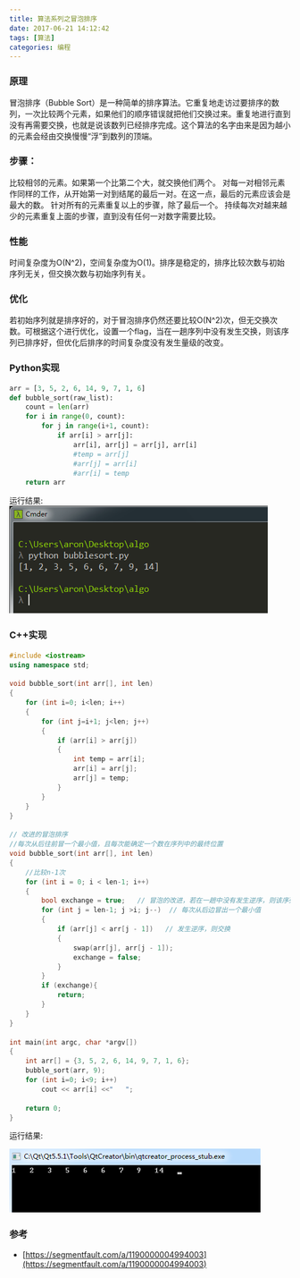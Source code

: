 ```yaml
---
title: 算法系列之冒泡排序
date: 2017-06-21 14:12:42
tags: [算法]
categories: 编程
---
```

### 原理
冒泡排序（Bubble Sort）是一种简单的排序算法。它重复地走访过要排序的数列，一次比较两个元素，如果他们的顺序错误就把他们交换过来。重复地进行直到没有再需要交换，也就是说该数列已经排序完成。这个算法的名字由来是因为越小的元素会经由交换慢慢“浮”到数列的顶端。

### 步骤：
比较相邻的元素。如果第一个比第二个大，就交换他们两个。
对每一对相邻元素作同样的工作，从开始第一对到结尾的最后一对。在这一点，最后的元素应该会是最大的数。
针对所有的元素重复以上的步骤，除了最后一个。
持续每次对越来越少的元素重复上面的步骤，直到没有任何一对数字需要比较。

### 性能
时间复杂度为O(N^2)，空间复杂度为O(1)。排序是稳定的，排序比较次数与初始序列无关，但交换次数与初始序列有关。

### 优化
若初始序列就是排序好的，对于冒泡排序仍然还要比较O(N^2)次，但无交换次数。可根据这个进行优化，设置一个flag，当在一趟序列中没有发生交换，则该序列已排序好，但优化后排序的时间复杂度没有发生量级的改变。

### Python实现
```python
arr = [3, 5, 2, 6, 14, 9, 7, 1, 6]
def bubble_sort(raw_list):
    count = len(arr)
    for i in range(0, count):
        for j in range(i+1, count):
            if arr[i] > arr[j]:
                arr[i], arr[j] = arr[j], arr[i]
                #temp = arr[j]
                #arr[j] = arr[i]
                #arr[i] = temp
    return arr
```

运行结果:
![](algo-bubblesort-2017-06-21/2.png)

### C++实现
```cpp
#include <iostream>
using namespace std;

void bubble_sort(int arr[], int len)
{
    for (int i=0; i<len; i++)
    {
        for (int j=i+1; j<len; j++)
        {
            if (arr[i] > arr[j])
            {
                int temp = arr[i];
                arr[i] = arr[j];
                arr[j] = temp;
            }
        }
    }
}

// 改进的冒泡排序
//每次从后往前冒一个最小值，且每次能确定一个数在序列中的最终位置
void bubble_sort(int arr[], int len)
{
    //比较n-1次
    for (int i = 0; i < len-1; i++)
    {         
        bool exchange = true;   // 冒泡的改进，若在一趟中没有发生逆序，则该序列已有序
        for (int j = len-1; j >i; j--)  // 每次从后边冒出一个最小值
        {    
            if (arr[j] < arr[j - 1])   // 发生逆序，则交换
            {   
                swap(arr[j], arr[j - 1]);
                exchange = false;
            }
        }
        if (exchange){
            return;
        }
    }
}

int main(int argc, char *argv[])
{
    int arr[] = {3, 5, 2, 6, 14, 9, 7, 1, 6};
    bubble_sort(arr, 9);
    for (int i=0; i<9; i++)
        cout << arr[i] <<"   ";

    return 0;
}
```

运行结果:

![](algo-bubblesort-2017-06-21/1.png)

### 参考
* [https://segmentfault.com/a/1190000004994003](https://segmentfault.com/a/1190000004994003)